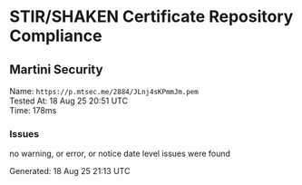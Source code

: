 # STIR/SHAKEN Certificate Repository Compliance

## Martini Security

Name: `https://p.mtsec.me/2884/JLnj4sKPmmJm.pem`\
Tested At: 18 Aug 25 20:51 UTC\
Time: 178ms

### Issues

no warning, or error, or notice date level issues were found

Generated: 18 Aug 25 21:13 UTC